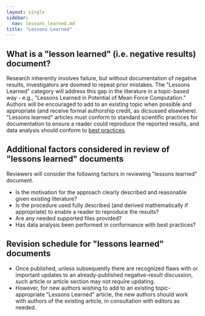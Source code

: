 ```yaml
---
layout: single
sidebar:
  nav: lessons_learned.md
title: "Lessons Learned"
---
```


## What is a "lesson learned" (i.e. negative results) document?
Research inherently involves failure, but without documentation of negative results, investigators are doomed to repeat prior mistakes.
The "Lessons Learned" category will address this gap in the literature in a topic-based way - e.g., "Lessons Learned in Potential of Mean Force Computation."
Authors will be encouraged to add to an existing topic when possible and appropriate (and receive formal authorship credit, as dicsussed elsewhere).
"Lessons learned" articles must conform to standard scientific practices for documentation to ensure a reader could reproduce the reported results, and data analysis should conform to [best practices](https://github.com/dmzuckerman/Sampling-Uncertainty).


## Additional factors considered in review of "lessons learned" documents
Reviewers will consider the following factors in reviewing "lessons learned" document.
* Is the motivation for the approach clearly described and reasonable given existing literature?
* Is the procedure used fully described (and derived mathematically if appropriate) to enable a reader to reproduce the results?
* Are any needed supported files provided?
* Has data analysis been performed in conformance with best practices?

## Revision schedule for "lessons learned" documents
* Once published, unless subsequently there are recognized flaws with or important updates to an already-published negative-result discussion, such article or article section may not require updating.  
* However, for new authors wishing to add to an existing topic-appropriate "Lessons Learned" article, the new authors should work with authors of the existing article, in consultation with editors as needed.  

